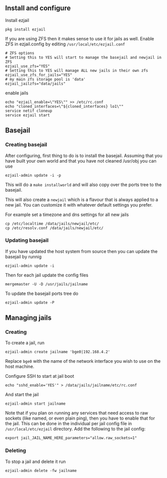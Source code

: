 ## Install and configure
Install ezjail
```
pkg install ezjail
```

If you are using ZFS then it makes sense to use it for jails as well.
Enable ZFS in ezjail.config by editing `/usr/local/etc/ezjail.conf`

```
# ZFS options
# Setting this to YES will start to manage the basejail and newjail in ZFS
ezjail_use_zfs="YES"
# Setting this to YES will manage ALL new jails in their own zfs
ezjail_use_zfs_for_jails="YES"
# my main zfs storage pool is 'data'
ezjail_jailzfs="data/jails"

```
enable jails

```
echo "ezjail_enable=\"YES\"" >> /etc/rc.conf
echo "cloned_interfaces=\"${cloned_interfaces} lo1\""
service netif cloneup
service ezjail start
```

## Basejail
### Creating basejail
After configuring, first thing to do is to install the basejail.
Assuming that you have built your own world and that you have not cleaned /usr/obj
you can use 

```
ezjail-admin update -i -p
```
This will do a ```make installworld``` and will also copy over the ports tree to the basejail.

This will also create a ```newjail``` which is a flavour that is always applied to a new jail.
You can customize it with whatever default settings you prefer.

For example set a timezone and dns settings for all new jails

```
cp /etc/localtime /data/jails/newjail/etc/
cp /etc/resolv.conf /data/jails/newjail/etc/
```

### Updating basejail
If you have updated the host system from source then you can update the basejail by runnig
```
ezjail-admin update -i
```
Then for each jail update the config files
```
mergemaster -U -D /usr/jails/jailname
```

To update the basejail ports tree do
```
ezjail-admin update -P
```



## Managing jails

### Creating

To create a jail, run 
```
ezjail-admin create jailname 'bge0|192.168.4.2'
```
Replace ```bge0``` with the name of the network interface you wish to use on the host machine.

Configure SSH to start at jail boot

```
echo "sshd_enable='YES'" > /data/jails/jailname/etc/rc.conf
```
And start the jail
```
ezjail-admin start jailname
```

Note that if you plan on running any services that need access to raw sockets (like named, or even plain ping), then you have to enable that for the jail. This can be done in the individual per jail config file in ```/usr/local/etc/ezjail``` directory. Add the following to the jail config:

```
export jail_JAIL_NAME_HERE_parameters="allow.raw_sockets=1"
```


### Deleting 
To stop a jail and delete it run

```
ezjail-admin delete -fw jailname
```

